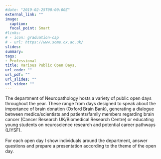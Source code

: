```yaml
---
#date: "2019-02-25T00:00:00Z"
external_link: ""
image:
  caption: 
  focal_point: Smart
#links:
# - icon: graduation-cap
# - url: https://www.some.ox.ac.uk/
slides: 
summary: 
tags:
- Professional
title: Various Public Open Days.
url_code: ""
url_pdf: ""
url_slides: ""
url_video: ""
---
```


The department of Neuropathology hosts a variety of public open days throughout the year. These range from days designed to speak about the importance of brain donation (Oxford Brain Bank), generating a dialogue between medics/scientists and patients/family members regarding brain cancer (Cancer Research UK/Biomedical Research Centre) or educating young students on neuroscience research and potential career pathways (LIYSF).<br>
<br>
For each open day I show individuals around the department, answer questions and prepare a presentation according to the theme of the open day.